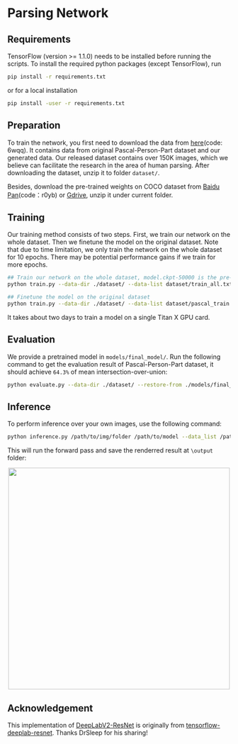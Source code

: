 # Parsing Network

## Requirements

TensorFlow (version >= 1.1.0) needs to be installed before running the scripts.
To install the required python packages (except TensorFlow), run
```bash
pip install -r requirements.txt
```
or for a local installation
```bash
pip install -user -r requirements.txt
```

## Preparation

To train the network, you first need to download the data from [here](https://pan.baidu.com/s/1ywqpcsvPTsjIY_Slsl9Zhg)(code: 6wqq). It contains data from original Pascal-Person-Part dataset and our generated data. Our released dataset contains over 150K images, which we believe can facilitate the research in the area of human parsing. After downloading the dataset, unzip it to folder `dataset/`. 

Besides, download the pre-trained weights on COCO dataset from 
[Baidu Pan](https://pan.baidu.com/s/1AoGJbZ4YHEbV0x89K1-8nQ)(code：r0yb)
or
[Gdrive](https://drive.google.com/file/d/1aPb2rilhYestHL_7jJglmCHv7ScIG8MQ/view?usp=sharingand),
unzip it under current folder.

## Training

Our training method consists of two steps. First, we train our network on the whole dataset. Then we finetune the model on the original dataset. Note that due to time limitation, we only train the network on the whole dataset for 10 epochs. There may be potential performance gains if we train for more epochs.
```bash
## Train our network on the whole dataset, model.ckpt-50000 is the pre-trained weights on COCO dataset
python train.py --data-dir ./dataset/ --data-list dataset/train_all.txt --num-epochs 10 --restore-from models/model.ckpt-50000 --not-restore-last --snapshot-dir snapshots-new-fromcoco --random-scale --random-mirror --save-pred-every 50000

## Finetune the model on the original dataset
python train.py --data-dir ./dataset/ --data-list dataset/pascal_train.txt --num-epochs 90 --restore-from snapshots-new-fromcoco/model.ckpt-213129 --snapshot-dir snapshots-new-fromcoco-finetune --random-scale --random-mirror --save-pred-every 10000
```

It takes about two days to train a model on a single Titan X GPU card.


## Evaluation
We provide a pretrained model in `models/final_model/`.
Run the following command to get the evaluation result of Pascal-Person-Part dataset, it should achieve <code>64.3%</code> of mean intersection-over-union:
```bash
python evaluate.py --data-dir ./dataset/ --restore-from ./models/final_model/model.ckpt-19315
```

## Inference

To perform inference over your own images, use the following command:
```bash
python inference.py /path/to/img/folder /path/to/model --data_list /path/to/data/list
```
This will run the forward pass and save the renderred result at `\output` folder:

<p align="center">
    <img src="output/mj.png", width="500px">
</p>

## Acknowledgement

This implementation of [DeepLabV2-ResNet](http://liangchiehchen.com/projects/DeepLabv2_resnet.html) is originally from [tensorflow-deeplab-resnet](https://github.com/DrSleep/tensorflow-deeplab-resnet). Thanks DrSleep for his sharing!
